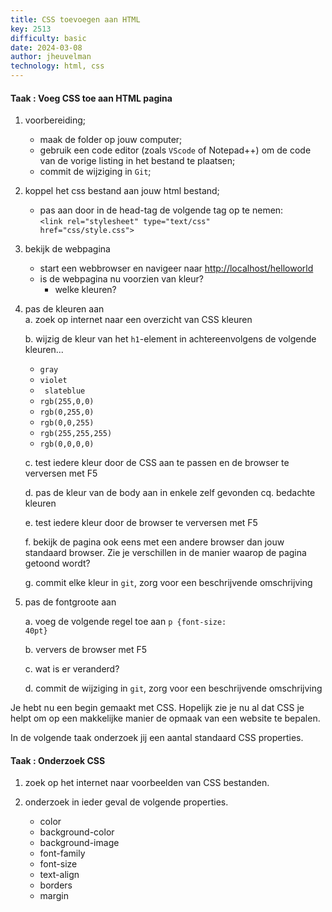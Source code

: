 ```yaml
---
title: CSS toevoegen aan HTML
key: 2513
difficulty: basic
date: 2024-03-08
author: jheuvelman
technology: html, css
---
```



#### Taak : Voeg CSS toe aan HTML pagina

1. voorbereiding;
    * maak de folder op jouw computer;
    * gebruik een code editor (zoals <code>VScode</code> of </code>Notepad++</code>) om de code
        van de vorige listing in het bestand te plaatsen;
    * commit de wijziging in <code>Git</code>;

2. koppel het css bestand aan jouw html bestand;
    * pas aan door in de head-tag de volgende tag op te nemen:  
        <code>\<link rel="stylesheet" type="text/css" href="css/style.css"></code> 
3. bekijk de webpagina
    * start een webbrowser en navigeer naar <a href="http://localhost/helloworld" target="_blank">http://localhost/helloworld</a>
   * is de webpagina nu voorzien van kleur?
        -   welke kleuren?

4. pas de kleuren aan  
    a. zoek op internet naar een overzicht van CSS kleuren    
    
    b. wijzig de kleur van het <code>h1</code>-element in achtereenvolgens de volgende kleuren... 

    * <code>gray</code>
    * <code>violet</code> 
    * <code> slateblue</code> 
    * <code>rgb(255,0,0)</code> 
    * <code>rgb(0,255,0)</code> 
    * <code>rgb(0,0,255)</code> 
    * <code>rgb(255,255,255)</code> 
    * <code>rgb(0,0,0,0)</code>
  

    c. test iedere kleur door de CSS aan te passen en de browser te verversen met F5  

    d. pas de kleur van de body aan in enkele zelf gevonden cq. bedachte kleuren  

    e. test iedere kleur door de browser te verversen met F5    

    f. bekijk de pagina ook eens met een andere browser dan jouw standaard browser. Zie je verschillen in de manier waarop de pagina getoond wordt?  

    g. commit elke kleur in <code>git</code>, zorg voor een beschrijvende omschrijving  

5. pas de fontgroote aan

    a.  voeg de volgende regel toe aan <code>p {font-size: 40pt}</code> 

    b.  ververs de browser met F5

    c.  wat is er veranderd? 

    d.  commit de wijziging in <code>git</code>, zorg voor een beschrijvende omschrijving

Je hebt nu een begin gemaakt met CSS. Hopelijk zie je nu al dat CSS je
helpt om op een makkelijke manier de opmaak van een website te bepalen.

In de volgende taak onderzoek jij een aantal standaard CSS properties.

#### Taak : Onderzoek CSS

1.  zoek op het internet naar voorbeelden van CSS bestanden.
2.  onderzoek in ieder geval de volgende properties.

    -   color
    -   background-color
    -   background-image
    -   font-family
    -   font-size
    -   text-align
    -   borders
    -   margin
